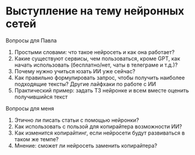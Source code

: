 # Выступление на тему нейронных сетей


Вопросы для Павла

1.  Простыми словами: что такое нейросеть и как она работает?
2.  Какие существуют сервисы, чем пользоваться, кроме GPT, как начать использовать (бесплатно/нет, чаты в телеграме и т.д.)?
3.  Почему нужно учиться юзать ИИ уже сейчас?
4.  Как правильно формулировать запрос, чтобы получить наиболее подходящие тексты? Другие лайфхаки по работе с ИИ
5.  Практический пример: задать ТЗ нейронке и всем вместе оценить получившийся текст


Вопросы для меня

1.  Этично ли писать статьи с помощью нейронки?
2.  Как использовать с пользой для копирайтера возможности ИИ?
3.  Как изменится копирайтинг, если нейросети будут развиваться в таком же темпе?
4.  Мнение: сможет ли нейросеть заменить копирайтера?
   
   